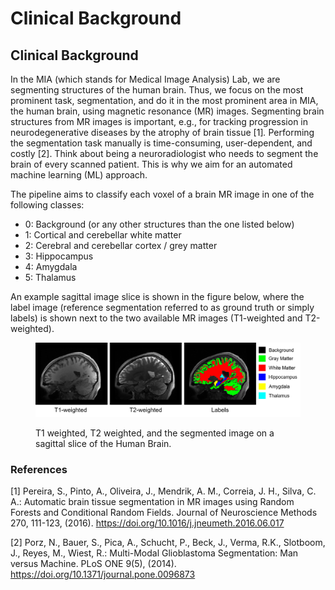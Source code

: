 # Clinical Background

## Clinical Background

In the MIA (which stands for Medical Image Analysis) Lab, we are segmenting structures of the human brain. Thus, we focus on the most prominent task, segmentation, and do it in the most prominent area in MIA, the human brain, using magnetic resonance (MR) images. Segmenting brain structures from MR images is important, e.g., for tracking progression in neurodegenerative diseases by the atrophy of brain tissue \[1]_._ Performing the segmentation task manually is time-consuming, user-dependent, and costly \[2]. Think about being a neuroradiologist who needs to segment the brain of every scanned patient. This is why we aim for an automated machine learning (ML) approach.

The pipeline aims to classify each voxel of a brain MR image in one of the following classes:

* 0: Background (or any other structures than the one listed below)
* 1: Cortical and cerebellar white matter
* 2: Cerebral and cerebellar cortex / grey matter
* 3: Hippocampus
* 4: Amygdala
* 5: Thalamus

An example sagittal image slice is shown in the figure below, where the label image (reference segmentation referred to as ground truth or simply labels) is shown next to the two available MR images (T1-weighted and T2-weighted).

<figure><img src=".gitbook/assets/background.png" alt=""><figcaption><p>T1 weighted, T2 weighted, and the segmented image on a sagittal slice of the Human Brain.</p></figcaption></figure>

### References

\[1] Pereira, S., Pinto, A., Oliveira, J., Mendrik, A. M., Correia, J. H., Silva, C. A.: Automatic brain tissue segmentation in MR images using Random Forests and Conditional Random Fields. Journal of Neuroscience Methods 270, 111-123, (2016). https://doi.org/10.1016/j.jneumeth.2016.06.017

\[2] Porz, N., Bauer, S., Pica, A., Schucht, P., Beck, J., Verma, R.K., Slotboom, J., Reyes, M., Wiest, R.: Multi-Modal Glioblastoma Segmentation: Man versus Machine. PLoS ONE 9(5), (2014). https://doi.org/10.1371/journal.pone.0096873
